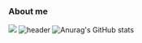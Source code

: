 ### About me
<img src="https://img.shields.io/badge/Python-3766AB?style=flat-square&logo=Python&logoColor=white"/></a>
![header](https://capsule-render.vercel.app/api?type=Egg&color=auto&height=130&section=header&text=Jaein's%20github!&fontSize=50)
![Anurag's GitHub stats](https://github-readme-stats.vercel.app/api?username=simjaein&show_icons=true&theme=radical)

